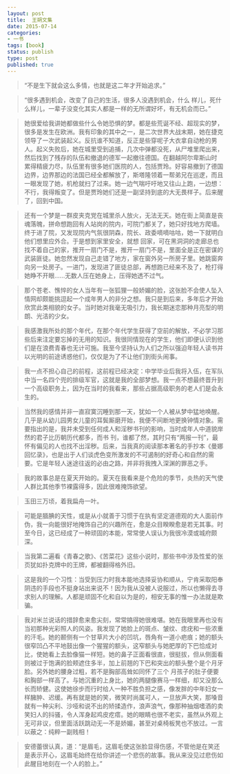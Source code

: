 ```yaml
---
layout: post
title:  王朔文集
date: 2015-07-14
categories:
- 一书
tags: [book]
status: publish
type: post
published: true
---
```


>“不是生下就会这么多情，也就是这二年才开始追求。”

>“很多遇到机会，改变了自己的生活，很多人没遇到机会，什么 样儿，死什么样儿，一辈子没变化其实人都是一样的无所谓好坏，有无机会而已。”

>她很爱给我讲她都做些什么令她恐惧的梦。都是些荒诞不经、超现实的梦，很多是发生在欧洲。我有印象的其中之一，是二次世界大战末期，她在捷克领导了一次武装起义。反抗谁不知道，反正是些穿呢子大衣拿自动枪的男人。起义失败后，她在城里受到追捕，几次中弹都没死，从尸堆里爬出来，然后找到了残存的队伍和撤退的德军一起撤往德国。在翻越阿尔卑斯山时 累得精疲力尽，队伍里有很多她们医院的人，包括贾玲。好容易撤到了德国边界，边界那边的法国已经全都解放了，斯塔隆领着一帮弟兄在巡逻，而且一眼发现了她，机枪就扫了过来。她一边气喘吁吁地又往山上跑，一边想：不行，我得叛变了。但是贾玲她们还是一副坚持到底的大无畏样子。后来醒了，回到中国。

>还有一个梦是一群皮夹克党在城里杀人放火，无法无天。她在街上简直是丧魂落魄，拼命想跑回有人站岗的院内，可院门都关了，她只好找地方爬墙。终于进了院，又发现院内气氛很阴森，院长、政委嘀嘀咕咕，她一下就明白他们想里应外合。于是想到家里安全，就想 回家，可在黑洞洞的走廊总也找不着自己的家，推开一扇门不是，推开一扇门不是，里面全是正在密谋的武装匪徒。她忽然发现自己走错了地方，家在窗外另一所房子里。她跳窗奔向另一处房子。一进门，发现进了匪徒总部，再想跑已经来不及了，枪打得她睁不开眼……无数人压在她身上，压得她透不过气。

>那个苍老、憔悴的女人当年有一张狐狸一般娇媚的脸，这张脸不会使人坠入情网却颇能挑逗起一个成年男人的非分之想。我只是到后来，多年后才开始欣赏此类相貌的女子。当时她对我毫无吸引力，我长期迷恋那种月亮型的明朗、光洁的少女。

>我感激我所处的那个年代，在那个年代学生获得了空前的解放，不必学习那些后来注定要忘掉的无用的知识。我很同情现在的学生，他们即便认识到他们是在浪费青春也无计可施。我至今坚持认为人们之所以强迫年轻人读书并以光明的前途诱惑他们，仅仅是为了不让他们到街头闹事。

>我一点不担心自己的前程，这前程已经决定：中学毕业后我将入伍，在军队中当一名四个兜的排级军官，这就是我的全部梦想。我一点不想最终晋升到一个高级职务上，因为在当时的我看来，那些占据高级职务的老人们是会永生的。

>当然我的感情并非一直寂寞沉睡到那一天，犹如一个人被从梦中猛地唤醒。几乎是从幼儿园男女儿童的耳鬓厮磨开始，我便不间断地更换钟情对象。需要指出的是，我并未受到任何成人和淫秽书刊的影响，当时成年人中道貌岸然的君子比历朝历代都多，而书 刊，谁都了然，其时只有“两报一刊”，最怀有偏见的人也找不出淫秽。后来，当我真的阅读那本著名的手抄本《曼娜回忆录》，也是出于人们谈虎色变所激发的不可遏制的好奇心和自然的需要。它是年轻人迷途往返的必由之路，并非将我拽入深渊的罪恶之手。

>我的故事总是在夏天开始的。夏天在我看来是个危险的季节，炎热的天气使人群比其他季节裸露得多，因此很难掩饰欲望。

>玉田三万顷，着我扁舟一叶。

>可能是腼腆的天性，或是从小就善于习惯于在执有坚定道德观的大人面前作伪，我一向能很好地掩饰自己的兴趣所在，愈是众目睽睽愈是若无其事。时至今日，这已经成了一种顽固的本能，常常使人误认为我很冷漠或城府颇深。

>当我第二遍看《青春之歌》、《苦菜花》这些小说时，那些书中涉及性爱的张页犹如扑克牌中的王牌，都被翻得格外旧。

>这是我的一个习性：当受到压力时我本能地选择妥协和顺从，宁肯采取阳奉阴违的手段也不挺身站出来说不！因为我从没被人说服过，所以也懒得去寻求别人的理解。人都是顽固不化和自以为是的，相安无事的惟一办法就是欺骗。

>我对米兰说话的措辞愈来愈尖刻，常常搞得她很难堪。她在我眼里再也没有当初那种光彩照人的风姿。我发现了她脸上的斑点、皱纹、痣疣和一些浓重的汗毛。她的颞侧有一个甘草片大小的凹坑，唇角有一道小疤痕；她的额头很窄凹凸不平地鼓出像一个猩猩的额头，这窄额头与她肥厚的下巴恰成对比，使她看上去脸像猫一样短。她的鼻子正面看很直，很挺拔，但从侧面看则被过于饱满的脸颊遮住多半，加上前翘的下巴和突出的额头整个是个月牙脸。另外她的腰身过粗，若不是胸部高耸如同怀了三个 月孩子的肚子便要和胸部一样高了。与她沉重的上身比，她的两腿像赛马一样细，却又没那么长而矫健。这使她徐步而行时给人一种不胜负担之感，像发胖的中年妇女一样臃肿、迟缓。再有就是她的笑，微笑时尚属可人，一旦放声大笑，那嗓音就有一种尖利、沙哑和说不出的矫揉造作，浪声浪气，像那种抽烟嗜酒的卖笑妇人的抖骚，令人浑身起鸡皮疙瘩。她的眼睛也很不老实，虽然从外观上无可非议，但里面活跃跳动无一不是娇媚，甚至对桌椅板凳也不放过。一言以蔽之：纯粹一副贱相！

>安德蕾很认真，道：“是眉毛，这眉毛使这张脸显得伤感，不管他是在笑还是表示开心，这眉毛始终在给你讲述一个悲伤的故事。我从来没见过悲伤如此醒目地刻在一个人的脸上。”








